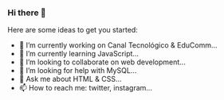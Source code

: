 ### Hi there 👋

Here are some ideas to get you started:

- 🔭 I’m currently working on Canal Tecnológico & EduComm...
- 🌱 I’m currently learning JavaScript...
- 👯 I’m looking to collaborate on web development...
- 🤔 I’m looking for help with MySQL...
- 💬 Ask me about HTML & CSS...
- 📫 How to reach me: twitter, instagram...
